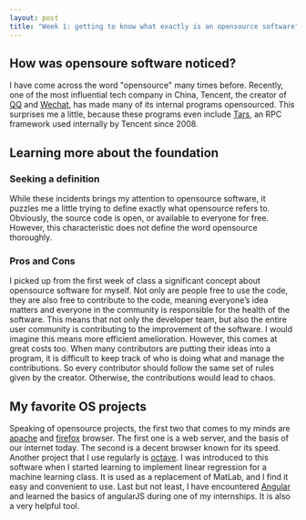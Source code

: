 ```yaml
---
layout: post
title: "Week 1: getting to know what exactly is an opensource software"
---
```


## How was opensoure software noticed?
I have come across the word "opensource" many times before. Recently, one of the most influential tech company in China, Tencent, the creator of [QQ]( https://www.imqq.com/) and [Wechat]( https://www.wechat.com/en/), has made many of its internal programs opensourced.  This surprises me a little, because these programs even include [Tars]( https://github.com/TarsCloud/Tars/blob/master/README.md), an RPC framework used internally by Tencent since 2008. 

## Learning more about the foundation

### Seeking a definition 
While these incidents brings my attention to opensource software, it puzzles me a little trying to define exactly what opensource refers to. Obviously, the source code is open, or available to everyone for free. However, this characteristic does not define the word opensource thoroughly. 

### Pros and Cons
I picked up from the first week of class a significant concept about opensource software for myself. Not only are people free to use the code, they are also free to contribute to the code, meaning everyone’s idea matters and everyone in the community is responsible for the health of the software. This means that not only the developer team, but also the entire user community is contributing to the improvement of the software. I would imagine this means more efficient amelioration. However, this comes at great costs too. When many contributors are putting their ideas into a program, it is difficult to keep track of who is doing what and manage the contributions. So every contributor should follow the same set of rules given by the creator. Otherwise, the contributions would lead to chaos. 

## My favorite OS projects
Speaking of opensource projects, the first two that comes to my minds are [apache]( https://www.apache.org/) and [firefox]( https://www.mozilla.org/en-US/firefox/) browser. The first one is a web server, and the basis of our internet today. The second is a decent browser known for its speed. Another project that I use regularly is [octave]( https://www.gnu.org/software/octave/). I was introduced to this software when I started learning to implement linear regression for a machine learning class. It is used as a replacement of MatLab, and I find it easy and convenient to use. Last but not least, I have encountered [Angular]( https://angular.io/) and learned the basics of angularJS during one of my internships. It is also a very helpful tool. 

